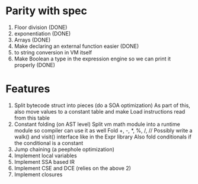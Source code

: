 # Parity with spec

1. Floor division (DONE)
1. exponentiation (DONE)
1. Arrays (DONE)
1. Make declaring an external function easier (DONE)
1. to string conversion in VM itself
1. Make Boolean a type in the expression engine so we can print it properly (DONE)

# Features

1. Split bytecode struct into pieces (do a SOA optimization)
   As part of this, also move values to a constant table and make Load instructions read from this table
1. Constant folding (on AST level)
   Split vm math module into a runtime module so compiler can use it as well
   Fold +, -, \*, %, /, //
   Possibly write a walk() and visit() interface like in the Expr library
   Also fold conditionals if the conditional is a constant
1. Jump chaining (a peephole optimization)
1. Implement local variables
1. Implement SSA based IR
1. Implement CSE and DCE (relies on the above 2)
1. Implement closures
